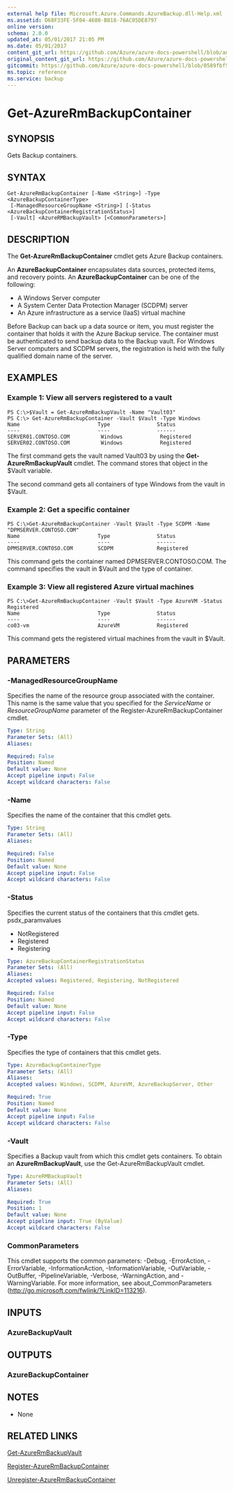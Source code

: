 ```yaml
---
external help file: Microsoft.Azure.Commands.AzureBackup.dll-Help.xml
ms.assetid: D68F33FE-5F04-4680-B818-76AC05DE8797
online version:
schema: 2.0.0
updated_at: 05/01/2017 21:05 PM
ms.date: 05/01/2017
content_git_url: https://github.com/Azure/azure-docs-powershell/blob/anne052617/azureps-cmdlets-docs/ResourceManager/AzureRM.Backup/v1.0.12/Get-AzureRmBackupContainer.md
original_content_git_url: https://github.com/Azure/azure-docs-powershell/blob/anne052617/azureps-cmdlets-docs/ResourceManager/AzureRM.Backup/v1.0.12/Get-AzureRmBackupContainer.md
gitcommit: https://github.com/Azure/azure-docs-powershell/blob/0589fbf53d27e39e0cf445261d29c64fb0859d62
ms.topic: reference
ms.service: backup
---
```


# Get-AzureRmBackupContainer

## SYNOPSIS
Gets Backup containers.

## SYNTAX

```
Get-AzureRmBackupContainer [-Name <String>] -Type <AzureBackupContainerType>
 [-ManagedResourceGroupName <String>] [-Status <AzureBackupContainerRegistrationStatus>]
 [-Vault] <AzureRMBackupVault> [<CommonParameters>]
```

## DESCRIPTION
The **Get-AzureRmBackupContainer** cmdlet gets Azure Backup containers.

An **AzureBackupContainer** encapsulates data sources, protected items, and recovery points.
An **AzureBackupContainer** can be one of the following: 

- A Windows Server computer
- A System Center Data Protection Manager (SCDPM) server 
- An Azure infrastructure as a service (IaaS) virtual machine

Before Backup can back up a data source or item, you must register the container that holds it with the Azure Backup service.
The container must be authenticated to send backup data to the Backup vault.
For Windows Server computers and SCDPM servers, the registration is held with the fully qualified domain name of the server.

## EXAMPLES

### Example 1: View all servers registered to a vault
```
PS C:\>$Vault = Get-AzureRmBackupVault -Name "Vault03"
PS C:\> Get-AzureRmBackupContainer -Vault $Vault -Type Windows
Name                         Type               Status
----                         ----               ------
SERVER01.CONTOSO.COM          Windows            Registered
SERVER02.CONTOSO.COM          Windows            Registered
```

The first command gets the vault named Vault03 by using the **Get-AzureRmBackupVault** cmdlet.
The command stores that object in the $Vault variable.

The second command gets all containers of type Windows from the vault in $Vault.

### Example 2: Get a specific container
```
PS C:\>Get-AzureRmBackupContainer -Vault $Vault -Type SCDPM -Name "DPMSERVER.CONTOSO.COM"
Name                         Type               Status
----                         ----               ------
DPMSERVER.CONTOSO.COM        SCDPM              Registered
```

This command gets the container named DPMSERVER.CONTOSO.COM.
The command specifies the vault in $Vault and the type of container.

### Example 3: View all registered Azure virtual machines
```
PS C:\>Get-AzureRmBackupContainer -Vault $Vault -Type AzureVM -Status Registered 
Name                         Type               Status
----                         ----               ------
co03-vm                      AzureVM            Registered
```

This command gets the registered virtual machines from the vault in $Vault.

## PARAMETERS

### -ManagedResourceGroupName
Specifies the name of the resource group associated with the container.
This name is the same value that you specified for the *ServiceName* or *ResourceGroupName* parameter of the Register-AzureRmBackupContainer cmdlet.

```yaml
Type: String
Parameter Sets: (All)
Aliases: 

Required: False
Position: Named
Default value: None
Accept pipeline input: False
Accept wildcard characters: False
```

### -Name
Specifies the name of the container that this cmdlet gets.

```yaml
Type: String
Parameter Sets: (All)
Aliases: 

Required: False
Position: Named
Default value: None
Accept pipeline input: False
Accept wildcard characters: False
```

### -Status
Specifies the current status of the containers that this cmdlet gets.
psdx_paramvalues

- NotRegistered 
- Registered 
- Registering

```yaml
Type: AzureBackupContainerRegistrationStatus
Parameter Sets: (All)
Aliases: 
Accepted values: Registered, Registering, NotRegistered

Required: False
Position: Named
Default value: None
Accept pipeline input: False
Accept wildcard characters: False
```

### -Type
Specifies the type of containers that this cmdlet gets.

```yaml
Type: AzureBackupContainerType
Parameter Sets: (All)
Aliases: 
Accepted values: Windows, SCDPM, AzureVM, AzureBackupServer, Other

Required: True
Position: Named
Default value: None
Accept pipeline input: False
Accept wildcard characters: False
```

### -Vault
Specifies a Backup vault from which this cmdlet gets containers.
To obtain an **AzureRmBackupVault**, use the Get-AzureRmBackupVault cmdlet.

```yaml
Type: AzureRMBackupVault
Parameter Sets: (All)
Aliases: 

Required: True
Position: 1
Default value: None
Accept pipeline input: True (ByValue)
Accept wildcard characters: False
```

### CommonParameters
This cmdlet supports the common parameters: -Debug, -ErrorAction, -ErrorVariable, -InformationAction, -InformationVariable, -OutVariable, -OutBuffer, -PipelineVariable, -Verbose, -WarningAction, and -WarningVariable. For more information, see about_CommonParameters (http://go.microsoft.com/fwlink/?LinkID=113216).

## INPUTS

### AzureBackupVault

## OUTPUTS

### AzureBackupContainer

## NOTES
* None

## RELATED LINKS

[Get-AzureRmBackupVault](./Get-AzureRmBackupVault.md)

[Register-AzureRmBackupContainer](./Register-AzureRmBackupContainer.md)

[Unregister-AzureRmBackupContainer](./Unregister-AzureRmBackupContainer.md)



